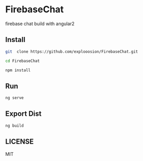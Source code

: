 # FirebaseChat
firebase chat build with angular2

## Install

```bash
git  clone https://github.com/explooosion/FirebaseChat.git

cd FirebaseChat

npm install
```

## Run
```bash
ng serve
```

## Export Dist
```bash
ng build
```

## LICENSE
MIT